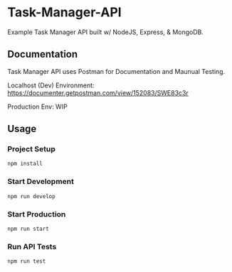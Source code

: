 # Task-Manager-API
Example Task Manager API built w/ NodeJS, Express, & MongoDB. 

## Documentation

Task Manager API uses Postman for Documentation and Maunual Testing.

Localhost (Dev) Environment:
https://documenter.getpostman.com/view/152083/SWE83c3r 

Production Env:
WIP

## Usage
### Project Setup
```
npm install
```

### Start Development
```
npm run develop
```

### Start Production
```
npm run start
```

### Run API Tests
```
npm run test
```
